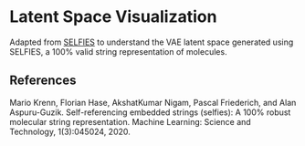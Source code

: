 # Latent Space Visualization
Adapted from [SELFIES](https://github.com/aspuru-guzik-group/selfies/blob/master/VariationalAutoEncoder_with_SELFIES/chemistryVAE.py) to understand the VAE latent space generated using SELFIES, a 100% valid string representation of molecules.

## References
Mario Krenn, Florian Hase, AkshatKumar Nigam, Pascal Friederich, and Alan Aspuru-Guzik. Self-referencing embedded strings (selfies): A 100% robust molecular string representation. Machine Learning: Science and Technology, 1(3):045024, 2020.

